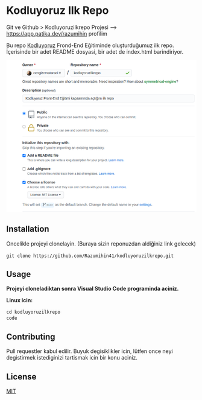 # Kodluyoruz Ilk Repo

Git ve Github > Kodluyoruzilkrepo Projesi --> https://app.patika.dev/razumihin profilim

Bu repo [Kodluyoruz](https://www.kodluyoruz.org/) Frond-End Eğitiminde oluşturduğumuz ilk repo. İçerisinde bir adet README dosyasi, bir adet de index.html barindiriyor.

![kodluyoruzilkrepo](https://github.com/Kodluyoruz/taskforce/blob/main/git/odev1/figures/github.png?raw=true)

## Installation

Oncelikle projeyi clonelayin. (Buraya sizin reponuzdan aldiğiniz link gelecek)

`git clone https://github.com/Razumihin41/kodluyoruzilkrepo.git`

## Usage

**Projeyi cloneladiktan sonra Visual Studio Code programinda aciniz.**

**Linux icin:**

```
cd kodluyoruzilkrepo
code
```

## Contributing

Pull requestler kabul edilir. Buyuk degisiklikler icin, lütfen once neyi degistirmek istediginizi tartismak icin bir konu aciniz.

## License

[MIT](https://choosealicense.com/licenses/mit/)
